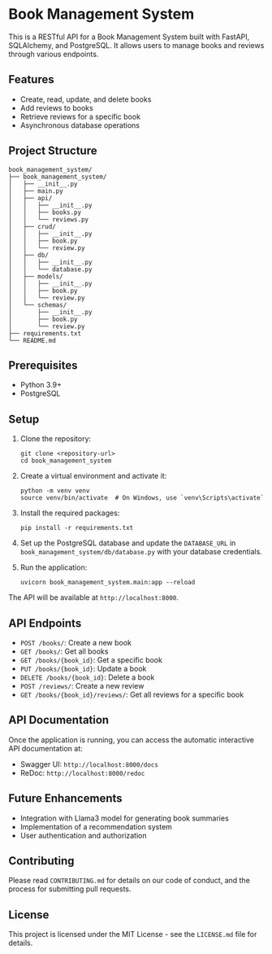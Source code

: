 # Book Management System

This is a RESTful API for a Book Management System built with FastAPI, SQLAlchemy, and PostgreSQL. It allows users to manage books and reviews through various endpoints.

## Features

- Create, read, update, and delete books
- Add reviews to books
- Retrieve reviews for a specific book
- Asynchronous database operations

## Project Structure

```
book_management_system/
├── book_management_system/
│   ├── __init__.py
│   ├── main.py
│   ├── api/
│   │   ├── __init__.py
│   │   ├── books.py
│   │   └── reviews.py
│   ├── crud/
│   │   ├── __init__.py
│   │   ├── book.py
│   │   └── review.py
│   ├── db/
│   │   ├── __init__.py
│   │   └── database.py
│   ├── models/
│   │   ├── __init__.py
│   │   ├── book.py
│   │   └── review.py
│   └── schemas/
│       ├── __init__.py
│       ├── book.py
│       └── review.py
├── requirements.txt
└── README.md
```

## Prerequisites

- Python 3.9+
- PostgreSQL

## Setup

1. Clone the repository:
   ```
   git clone <repository-url>
   cd book_management_system
   ```

2. Create a virtual environment and activate it:
   ```
   python -m venv venv
   source venv/bin/activate  # On Windows, use `venv\Scripts\activate`
   ```

3. Install the required packages:
   ```
   pip install -r requirements.txt
   ```

4. Set up the PostgreSQL database and update the `DATABASE_URL` in `book_management_system/db/database.py` with your database credentials.

5. Run the application:
   ```
   uvicorn book_management_system.main:app --reload
   ```

The API will be available at `http://localhost:8000`.

## API Endpoints

- `POST /books/`: Create a new book
- `GET /books/`: Get all books
- `GET /books/{book_id}`: Get a specific book
- `PUT /books/{book_id}`: Update a book
- `DELETE /books/{book_id}`: Delete a book
- `POST /reviews/`: Create a new review
- `GET /books/{book_id}/reviews/`: Get all reviews for a specific book

## API Documentation

Once the application is running, you can access the automatic interactive API documentation at:

- Swagger UI: `http://localhost:8000/docs`
- ReDoc: `http://localhost:8000/redoc`

## Future Enhancements

- Integration with Llama3 model for generating book summaries
- Implementation of a recommendation system
- User authentication and authorization

## Contributing

Please read `CONTRIBUTING.md` for details on our code of conduct, and the process for submitting pull requests.

## License

This project is licensed under the MIT License - see the `LICENSE.md` file for details.